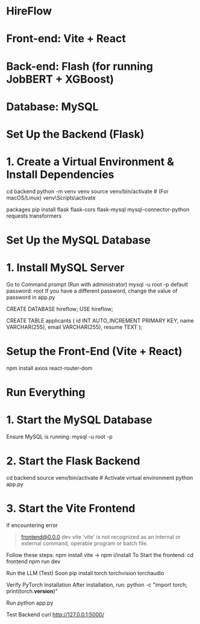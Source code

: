 # HireFlow
# Front-end: Vite + React
# Back-end: Flash (for running JobBERT + XGBoost)
# Database: MySQL

# Set Up the Backend (Flask)
# 1. Create a Virtual Environment & Install Dependencies
cd backend
python -m venv venv
source venv/bin/activate  # (For macOS/Linux)
venv\Scripts\activate   

packages 
pip install flask flask-cors flask-mysql mysql-connector-python requests transformers

# Set Up the MySQL Database
# 1. Install MySQL Server
Go to Command prompt (Run with administrator)
mysql -u root -p
default password: root
If you have a different password, change the value of password in app.py

CREATE DATABASE hireflow;
USE hireflow;

CREATE TABLE applicants (
    id INT AUTO_INCREMENT PRIMARY KEY,
    name VARCHAR(255),
    email VARCHAR(255),
    resume TEXT
);

# Setup the Front-End (Vite + React)
npm install axios react-router-dom

# Run Everything

# 1. Start the MySQL Database
Ensure MySQL is running:
mysql -u root -p

# 2. Start the Flask Backend
cd backend
source venv/bin/activate  # Activate virtual environment
python app.py

# 3. Start the Vite Frontend
If encountering error
> frontend@0.0.0 dev
> vite
'vite' is not recognized as an internal or external command,
operable program or batch file.

Follow these steps: 
npm install vite -> npm i/install
To Start the frontend:
cd frontend
npm run dev

Run the LLM (Test) Soon 
pip install torch torchvision torchaudio

Verify PyTorch Installation
After installation, run:
python -c "import torch; print(torch.__version__)"

Run
python app.py

Test Backend
curl http://127.0.0.1:5000/

